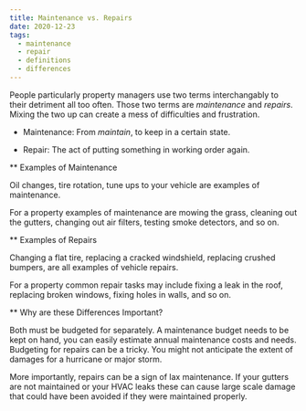 ```yaml
---
title: Maintenance vs. Repairs
date: 2020-12-23
tags: 
  - maintenance
  - repair
  - definitions
  - differences
---
```



People particularly property managers use two terms interchangably to their detriment all too often. Those two terms are *maintenance* and *repairs*. Mixing the two up can create a mess of difficulties and frustration.

  - Maintenance: From *maintain*, to keep in a certain state.

  - Repair: The act of putting something in working order again.
  

** Examples of Maintenance

  Oil changes, tire rotation, tune ups to your vehicle are examples of maintenance.
  
  For a property examples of maintenance are mowing the grass, cleaning out the gutters, changing out air filters, testing smoke detectors, and so on.
  

** Examples of Repairs

  Changing a flat tire, replacing a cracked windshield, replacing crushed bumpers, are all examples of vehicle repairs.
  
  For a property common repair tasks may include fixing a leak in the roof, replacing broken windows, fixing holes in walls, and so on.
  

** Why are these Differences Important?

  Both must be budgeted for separately. A maintenance budget needs to be kept on hand, you can easily estimate annual maintenance costs and needs. Budgeting for repairs can be a tricky. You might not anticipate the extent of damages for a hurricane or major storm.
  
  More importantly, repairs can be a sign of lax maintenance. If your gutters are not maintained or your HVAC leaks these can cause large scale damage that could have been avoided if they were maintained properly.
  
 